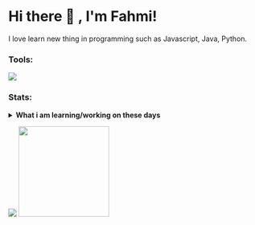 # Hi there 👋 , I'm Fahmi!
I love learn new thing in programming such as Javascript, Java, Python.  

### Tools:
<p>
    <img src="https://img.shields.io/badge/Text%20Editor-Visual%20Studio%20Code-blue?&logo=visual%20studio%20code&logoColor=blue" />
</p>

### Stats:
<details>
 <summary><strong>What i am learning/working on these days</strong></summary>
    - 🌱 I’m currently learning Python, PHP and C++ </br>
    - 👯 I’m looking to collaborate on Automation Project, Website. </br>
    - 🤔 I’m looking for help with master of programming. hehe </br>
    - 💬 Ask me about anything.</br>
    - 📫 How to reach me: <a href="mailto:fahmixdbsn@gmail.com">Email me!</a>  </br>
    - 😄 Pronouns: He/Him </br>
</details>
<p>
    <img src="https://github-readme-stats.vercel.app/api?username=Fahmi-XD&show_icons=true&hide_border=true&title_color=000" />
    <img src="https://github-readme-stats.vercel.app/api/top-langs/?username=Fahmi-XD&layout=compact" height=180 />
</p>

